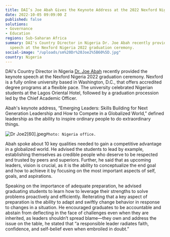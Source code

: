 ```yaml
---
title: DAI’s Joe Abah Gives the Keynote Address at the 2022 Nexford Nigeria Graduation
date: 2022-10-05 09:09:00 Z
published: false
solutions:
- Governance
- Education
regions: Sub-Saharan Africa
summary: DAI's Country Director in Nigeria Dr. Joe Abah recently provided the keynote
  speech at the Nexford Nigeria 2022 graduation ceremony.
social-image: "/uploads/sm%20Dr%20Joe2%5B60%5D.jpg"
country: Nigeria
---
```


DAI's Country Director in Nigeria [Dr. Joe Abah](https://www.dai.com/who-we-are/our-team/joe-abah) recently provided the keynote speech at the Nexford Nigeria 2022 graduation ceremony. Nexford is a fully online university based in Washington, D.C., that offers accredited degree programs at a flexible pace. The university celebrated Nigerian students at the Lagos Oriental Hotel, followed by a graduation procession led by the Chief Academic Officer. 

Abah's keynote address, “Emerging Leaders: Skills Building for Next Generation Leadership and How to Compete in a Globalized World,” defined leadership as the ability to inspire ordinary people to do extraordinary things. 

![Dr Joe2[60].jpeg](/uploads/Dr%20Joe2%5B60%5D.jpeg)`Photo: Nigeria office.`

Abah spoke about 10 key qualities needed to gain a competitive advantage in a globalized world. He advised the students to lead by example, establishing themselves as credible people who deserve to be respected and trusted by peers and superiors. Further, he said that as upcoming leaders, vision is crucial, as it is the ability to conceptualize the end goal and how to achieve it by focusing on the most important aspects of self, goals, and aspirations. 

Speaking on the importance of adequate preparation, he advised graduating students to learn how to leverage their strengths to solve problems proactively and efficiently. Reiterating that a key aspect of preparation is the ability to adapt and swiftly change behavior in response to changes in a situation. He encouraged graduates to be accountable and abstain from deflecting in the face of challenges even when they are inherited, as leaders shouldn’t spread blame—they own and address the issue on the table, he stated that “a responsible leader radiates faith, confidence, and self-belief even when embroiled in doubt.”